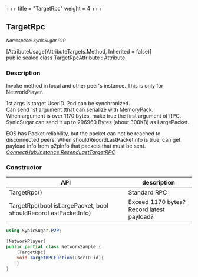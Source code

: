 +++
title = "TargetRpc"
weight = 4
+++
## TargetRpc
<small>*Namespace: SynicSugar.P2P* </small>


[AttributeUsage(AttributeTargets.Method, Inherited = false)]<br>
public sealed class TargetRpcAttribute : Attribute

### Description
Invoke method in local and other peer's instance. This is only for NetworkPlayer.<br>

1st args is target UserID. 2nd can be synchronized.<br>
Can send 1st argument (that can serialize with [MemoryPack](https://github.com/Cysharp/MemoryPack).<br>
When argument is over 1170 bytes, make true the first argument of RPC. SynicSugar can send it up to 296960 Bytes (about 300KB) as LargePacket. <br>

EOS has Packet reliability, but the packet can not be reached to disconnected peers. When shouldRecordLastPacketInfo is true, can get payload info from p2pInfo that packets that must be sent.<br>
*[ConnectHub.Instance.ResendLastTargetRPC](../../SynicSugar.P2P/ConnectHub/ResendLastTargetRPC)*


### Constructor

| API | description |
|---|---|
| TargetRpc() | Standard RPC |
| TargetRpc(bool isLargePacket, bool shouldRecordLastPacketInfo) | Exceed 1170 bytes? Record latest payload?|



```cs
using SynicSugar.P2P;

[NetworkPlayer]
public partial class NetworkSample {
    [TargetRpc]
    void TargetRPCFuction(UserID id){
    }
}
```